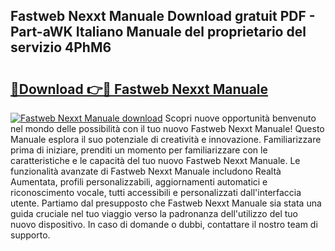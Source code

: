 ## Fastweb Nexxt Manuale Download gratuit PDF - Part-aWK Italiano Manuale del proprietario del servizio 4PhM6

# <h2><a href="http://dffcl9.blite.top/?on=Fastweb+Nexxt+Manuale">🔗Download 👉🔴 Fastweb Nexxt Manuale</a></h2>

[![Fastweb Nexxt Manuale download](https://i.imgur.com/lujVjoI.png)](http://dffcl9.blite.top/?on=Fastweb+Nexxt+Manuale)
Scopri nuove opportunità benvenuto nel mondo delle possibilità con il tuo nuovo Fastweb Nexxt Manuale! Questo Manuale esplora il suo potenziale di creatività e innovazione. Familiarizzare prima di iniziare, prenditi un momento per familiarizzare con le caratteristiche e le capacità del tuo nuovo Fastweb Nexxt Manuale. Le funzionalità avanzate di Fastweb Nexxt Manuale includono Realtà Aumentata, profili personalizzabili, aggiornamenti automatici e riconoscimento vocale, tutti accessibili e personalizzati dall'interfaccia utente. Partiamo dal presupposto che Fastweb Nexxt Manuale sia stata una guida cruciale nel tuo viaggio verso la padronanza dell'utilizzo del tuo nuovo dispositivo. In caso di domande o dubbi, contattare il nostro team di supporto.
